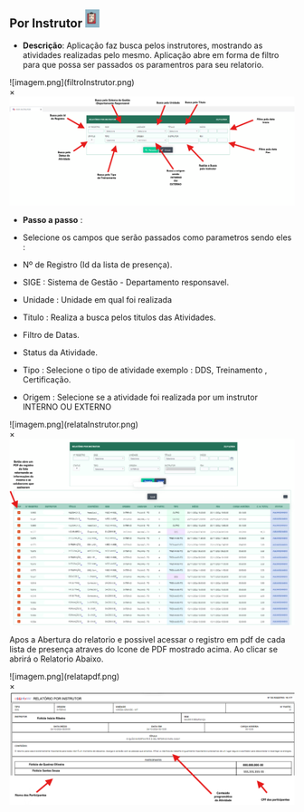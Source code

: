  ## Por Instrutor ![image.png](image%208.png)

- **Descrição**: Aplicação faz busca pelos instrutores, mostrando as atividades realizadas pelo mesmo. Aplicação abre em forma de filtro para que possa ser passados os  paramentros para seu relatorio.

<label for="modal-toggle-16">
![imagem.png](filtroInstrutor.png)
</label>
<input type="checkbox" id="modal-toggle-16" style="display:none;">
<div class="modal">
<label for="modal-toggle-16" class="close">&times;</label>
<img src="/sgi/filtroInstrutor.png" alt="Imagem Ampliada">
</div> 

- **Passo a passo** : 

- Selecione os campos que serão passados como parametros sendo eles :

- Nº de Registro (Id da lista de presença).

- SIGE : Sistema de Gestão - Departamento responsavel.

- Unidade : Unidade em qual foi realizada

- Titulo : Realiza a busca pelos titulos das Atividades.

- Filtro de Datas.

- Status da Atividade.

- Tipo : Selecione o tipo de atividade exemplo : DDS, Treinamento , Certificação.

- Origem : Selecione se a atividade foi realizada por um instrutor INTERNO OU EXTERNO

<label for="modal-toggle-17">
![imagem.png](relataInstrutor.png)
</label>
<input type="checkbox" id="modal-toggle-17" style="display:none;">
<div class="modal">
<label for="modal-toggle-17" class="close">&times;</label>
<img src="/sgi/relataInstrutor.png" alt="Imagem Ampliada">
</div> 

Apos a Abertura do relatorio e possivel acessar o registro em pdf de cada lista de presença atraves do Icone de PDF mostrado acima. Ao clicar se abrirá o Relatorio Abaixo.

<label for="modal-toggle-18">
![imagem.png](relatapdf.png)
</label>
<input type="checkbox" id="modal-toggle-18" style="display:none;">
<div class="modal">
<label for="modal-toggle-18" class="close">&times;</label>
<img src="/sgi/relatapdf.png" alt="Imagem Ampliada">
</div> 